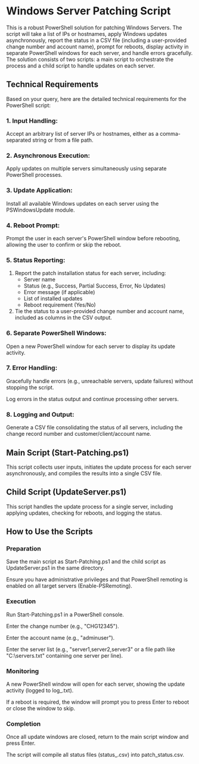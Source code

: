 # Windows Server Patching Script

This is a robust PowerShell solution for patching Windows Servers. The script will take a list of IPs or hostnames, apply Windows updates asynchronously, report the status in a CSV file (including a user-provided change number and account name), prompt for reboots, display activity in separate PowerShell windows for each server, and handle errors gracefully. The solution consists of two scripts: a main script to orchestrate the process and a child script to handle updates on each server.

## Technical Requirements

Based on your query, here are the detailed technical requirements for the PowerShell script:

### 1. Input Handling:

Accept an arbitrary list of server IPs or hostnames, either as a comma-separated string or from a file path.

### 2. Asynchronous Execution:

Apply updates on multiple servers simultaneously using separate PowerShell processes.

### 3. Update Application:

Install all available Windows updates on each server using the PSWindowsUpdate module.

### 4. Reboot Prompt:

Prompt the user in each server's PowerShell window before rebooting, allowing the user to confirm or skip the reboot.

### 5. Status Reporting:

1. Report the patch installation status for each server, including:
   - Server name
   - Status (e.g., Success, Partial Success, Error, No Updates)
   - Error message (if applicable)
   - List of installed updates
   - Reboot requirement (Yes/No)
2. Tie the status to a user-provided change number and account name, included as columns in the CSV output.

### 6. Separate PowerShell Windows:

Open a new PowerShell window for each server to display its update activity.

### 7. Error Handling:

Gracefully handle errors (e.g., unreachable servers, update failures) without stopping the script.

Log errors in the status output and continue processing other servers.

### 8. Logging and Output:

Generate a CSV file consolidating the status of all servers, including the change record number and customer/client/account name.

## Main Script (Start-Patching.ps1)

This script collects user inputs, initiates the update process for each server asynchronously, and compiles the results into a single CSV file.

## Child Script (UpdateServer.ps1)

This script handles the update process for a single server, including applying updates, checking for reboots, and logging the status.

## How to Use the Scripts

### Preparation

Save the main script as Start-Patching.ps1 and the child script as UpdateServer.ps1 in the same directory.

Ensure you have administrative privileges and that PowerShell remoting is enabled on all target servers (Enable-PSRemoting).

### Execution

Run Start-Patching.ps1 in a PowerShell console.

Enter the change number (e.g., "CHG12345").

Enter the account name (e.g., "adminuser").

Enter the server list (e.g., "server1,server2,server3" or a file path like "C:\servers.txt" containing one server per line).

### Monitoring

A new PowerShell window will open for each server, showing the update activity (logged to log_<server>.txt).

If a reboot is required, the window will prompt you to press Enter to reboot or close the window to skip.

### Completion

Once all update windows are closed, return to the main script window and press Enter.

The script will compile all status files (status_<server>.csv) into patch_status.csv.
